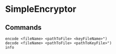 # SimpleEncryptor

## Commands
```
encode <fileName> <pathToFile> <keyFileName>")
decode <fileName> <pathToFile> <pathToKeyFile>")
info
```
